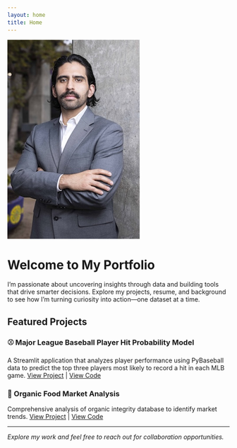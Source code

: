```yaml
---
layout: home
title: Home
---
```

![headshot](headshot.jpg)
# Welcome to My Portfolio

I’m passionate about uncovering insights through data and building tools that drive smarter decisions.
Explore my projects, resume, and background to see how I’m turning curiosity into action—one dataset at a time.

## Featured Projects

### ⚾ Major League Baseball Player Hit Probability Model
A Streamlit application that analyzes player performance using PyBaseball data to predict the top three players most likely to record a hit in each MLB game.
[View Project](your-streamlit-link) | [View Code](https://github.com/RuizOsvaldo/mlb_prop_predictor)

### 🥬 Organic Food Market Analysis  
Comprehensive analysis of organic integrity database to identify market trends.
[View Project](your-streamlit-link) | [View Code](github-repo-link)

---

*Explore my work and feel free to reach out for collaboration opportunities.*
